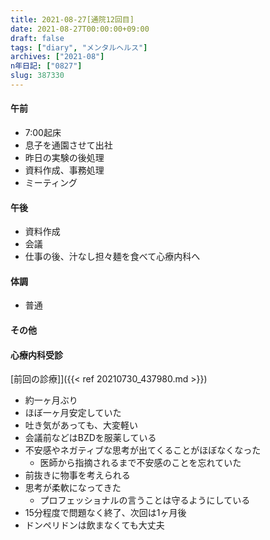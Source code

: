 ```yaml
---
title: 2021-08-27[通院12回目]
date: 2021-08-27T00:00:00+09:00
draft: false
tags: ["diary", "メンタルヘルス"]
archives: ["2021-08"]
n年日記: ["0827"]
slug: 387330
---
```

#### 午前
- 7:00起床
- 息子を通園させて出社
- 昨日の実験の後処理
- 資料作成、事務処理
- ミーティング
#### 午後
- 資料作成
- 会議
- 仕事の後、汁なし担々麺を食べて心療内科へ
#### 体調
- 普通
#### その他
#### 心療内科受診
[前回の診療]]({{< ref 20210730_437980.md >}})  
- 約一ヶ月ぶり
- ほぼ一ヶ月安定していた
- 吐き気があっても、大変軽い
- 会議前などはBZDを服薬している
- 不安感やネガティブな思考が出てくることがほぼなくなった
  - 医師から指摘されるまで不安感のことを忘れていた
- 前抜きに物事を考えられる
- 思考が柔軟になってきた
  - プロフェッショナルの言うことは守るようにしている
- 15分程度で問題なく終了、次回は1ヶ月後
- ドンペリドンは飲まなくても大丈夫